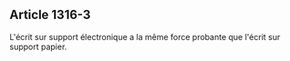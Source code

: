 Article 1316-3
----
L'écrit sur support électronique a la même force probante que l'écrit sur
support papier.
